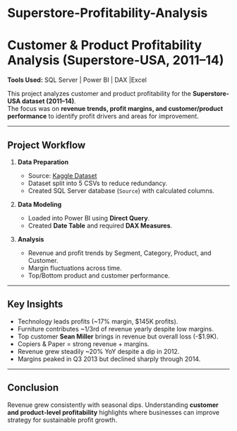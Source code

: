 # Superstore-Profitability-Analysis

# Customer & Product Profitability Analysis (Superstore-USA, 2011–14)

 **Tools Used:** SQL Server | Power BI | DAX |Excel 

This project analyzes customer and product profitability for the **Superstore-USA dataset (2011–14)**.  
The focus was on **revenue trends, profit margins, and customer/product performance** to identify profit drivers and areas for improvement.  

---

##  Project Workflow
1. **Data Preparation**
   - Source: [Kaggle Dataset](https://www.kaggle.com/datasets/ishanshrivastava28/superstore-sales)  
   - Dataset split into 5 CSVs to reduce redundancy.  
   - Created SQL Server database (`Source`) with calculated columns.  

2. **Data Modeling**
   - Loaded into Power BI using **Direct Query**.  
   - Created **Date Table** and required **DAX Measures**.  

3. **Analysis**
   - Revenue and profit trends by Segment, Category, Product, and Customer.  
   - Margin fluctuations across time.  
   - Top/Bottom product and customer performance.  

---

##  Key Insights
- Technology leads profits (~17% margin, $145K profits).  
- Furniture contributes ~1/3rd of revenue yearly despite low margins.  
- Top customer **Sean Miller** brings in revenue but overall loss (-$1.9K).  
- Copiers & Paper = strong revenue + margins.  
- Revenue grew steadily ~20% YoY despite a dip in 2012.  
- Margins peaked in Q3 2013 but declined sharply through 2014.  

---

##  Conclusion
Revenue grew consistently with seasonal dips. Understanding **customer and product-level profitability** highlights where businesses can improve strategy for sustainable profit growth.  


